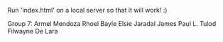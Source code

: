 Run 'index.html' on a local server so that it will work! :)

Group 7:
Armel Mendoza
Rhoel Bayle
Elsie Jaradal
James Paul L. Tulod
Filwayne De Lara
